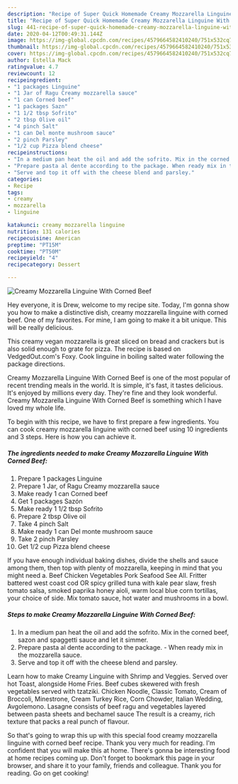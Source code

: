 ```yaml
---
description: "Recipe of Super Quick Homemade Creamy Mozzarella Linguine With Corned Beef"
title: "Recipe of Super Quick Homemade Creamy Mozzarella Linguine With Corned Beef"
slug: 441-recipe-of-super-quick-homemade-creamy-mozzarella-linguine-with-corned-beef
date: 2020-04-12T00:49:31.144Z
image: https://img-global.cpcdn.com/recipes/4579664582410240/751x532cq70/creamy-mozzarella-linguine-with-corned-beef-recipe-main-photo.jpg
thumbnail: https://img-global.cpcdn.com/recipes/4579664582410240/751x532cq70/creamy-mozzarella-linguine-with-corned-beef-recipe-main-photo.jpg
cover: https://img-global.cpcdn.com/recipes/4579664582410240/751x532cq70/creamy-mozzarella-linguine-with-corned-beef-recipe-main-photo.jpg
author: Estella Mack
ratingvalue: 4.7
reviewcount: 12
recipeingredient:
- "1 packages Linguine"
- "1 Jar of Ragu Creamy mozzarella sauce"
- "1 can Corned beef"
- "1 packages Sazn"
- "1 1/2 tbsp Sofrito"
- "2 tbsp Olive oil"
- "4 pinch Salt"
- "1 can Del monte mushroom sauce"
- "2 pinch Parsley"
- "1/2 cup Pizza blend cheese"
recipeinstructions:
- "In a medium pan heat the oil and add the sofrito. Mix in the corned beef, sazon and spaggetti sauce and let it simmer."
- "Prepare pasta al dente according to the package. When ready mix in the mozzarella sauce."
- "Serve and top it off with the cheese blend and parsley."
categories:
- Recipe
tags:
- creamy
- mozzarella
- linguine

katakunci: creamy mozzarella linguine 
nutrition: 131 calories
recipecuisine: American
preptime: "PT15M"
cooktime: "PT50M"
recipeyield: "4"
recipecategory: Dessert

---
```



![Creamy Mozzarella Linguine With Corned Beef](https://img-global.cpcdn.com/recipes/4579664582410240/751x532cq70/creamy-mozzarella-linguine-with-corned-beef-recipe-main-photo.jpg)

Hey everyone, it is Drew, welcome to my recipe site. Today, I'm gonna show you how to make a distinctive dish, creamy mozzarella linguine with corned beef. One of my favorites. For mine, I am going to make it a bit unique. This will be really delicious.

This creamy vegan mozzarella is great sliced on bread and crackers but is also solid enough to grate for pizza. The recipe is based on VedgedOut.com&#39;s Foxy. Cook linguine in boiling salted water following the package directions.

Creamy Mozzarella Linguine With Corned Beef is one of the most popular of recent trending meals in the world. It is simple, it's fast, it tastes delicious. It's enjoyed by millions every day. They're fine and they look wonderful. Creamy Mozzarella Linguine With Corned Beef is something which I have loved my whole life.


To begin with this recipe, we have to first prepare a few ingredients. You can cook creamy mozzarella linguine with corned beef using 10 ingredients and 3 steps. Here is how you can achieve it.

<!--inarticleads1-->

##### The ingredients needed to make Creamy Mozzarella Linguine With Corned Beef:

1. Prepare 1 packages Linguine
1. Prepare 1 Jar, of Ragu Creamy mozzarella sauce
1. Make ready 1 can Corned beef
1. Get 1 packages Sazón
1. Make ready 1 1/2 tbsp Sofrito
1. Prepare 2 tbsp Olive oil
1. Take 4 pinch Salt
1. Make ready 1 can Del monte mushroom sauce
1. Take 2 pinch Parsley
1. Get 1/2 cup Pizza blend cheese


If you have enough individual baking dishes, divide the shells and sauce among them, then top with plenty of mozzarella, keeping in mind that you might need a. Beef Chicken Vegetables Pork Seafood See All. Fritter battered west coast cod OR spicy grilled tuna with kale pear slaw, fresh tomato salsa, smoked paprika honey aioli, warm local blue corn tortillas, your choice of side. Mix tomato sauce, hot water and mushrooms in a bowl. 

<!--inarticleads2-->

##### Steps to make Creamy Mozzarella Linguine With Corned Beef:

1. In a medium pan heat the oil and add the sofrito. Mix in the corned beef, sazon and spaggetti sauce and let it simmer.
1. Prepare pasta al dente according to the package. - When ready mix in the mozzarella sauce.
1. Serve and top it off with the cheese blend and parsley.


Learn how to make Creamy Linguine with Shrimp and Veggies. Served over hot Toast, alongside Home Fries. Beef cubes skewered with fresh vegetables served with tzatziki. Chicken Noodle, Classic Tomato, Cream of Broccoli, Minestrone, Cream Turkey Rice, Corn Chowder, Italian Wedding, Avgolemono. Lasagne consists of beef ragu and vegetables layered between pasta sheets and bechamel sauce The result is a creamy, rich texture that packs a real punch of flavour. 

So that's going to wrap this up with this special food creamy mozzarella linguine with corned beef recipe. Thank you very much for reading. I'm confident that you will make this at home. There's gonna be interesting food at home recipes coming up. Don't forget to bookmark this page in your browser, and share it to your family, friends and colleague. Thank you for reading. Go on get cooking!
